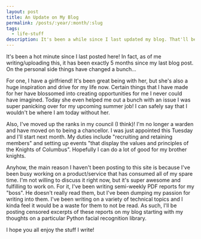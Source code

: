 ```yaml
---
layout: post
title: An Update on My Blog
permalink: /posts/:year/:month/:slug
tags:
  - life-stuff
description: It's been a while since I last updated my blog. That'll be changing since I'll be posting excerpts from reports I've been writing.
---
```


It's been a hot minute since I last posted here! In fact, as of me writing/uploading this, it has been exactly 5 months since my last blog post. On the personal side things have changed a bunch...

For one, I have a girlfriend!
It's been great being with her, but she's also a huge inspiration and drive for my life now.
Certain things that I have made for her have blossomed into creating opportunities for me I never could have imagined.
Today she even helped me out a bunch with an issue I was super panicking over for my upcoming summer job!
I can safely say that I wouldn't be where I am today without her.

Also, I've moved up the ranks in my council (I think)! I'm no longer a warden and have moved on to being a chancellor. I was just appointed this Tuesday and I'll start next month. My duties include "recruiting and retaining members" and setting up events "that display the values and principles of the Knights of Columbus". Hopefully I can do a lot of good for my brother knights.

Anyhow, the main reason I haven't been posting to this site is because I've been busy working on a product/service that has consumed all of my spare time.
I'm not willing to discuss it right now, but it's super awesome and fulfilling to work on.
For it, I've been writing semi-weekly PDF reports for my "boss".
He doesn't really read them, but I've been dumping my passion for writing into them.
I've been writing on a variety of technical topics and I kinda feel it would be a waste for them to not be read.
As such, I'll be posting censored excerpts of these reports on my blog starting with my thoughts on a particular Python facial recognition library.

I hope you all enjoy the stuff I write!